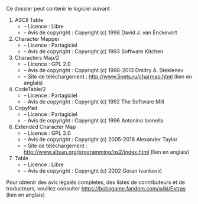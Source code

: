 ﻿Ce dossier peut contenir le logiciel suivant :

1. ASCII Table
   - – Licence : Libre
   - – Avis de copyright : Copyright (c) 1998 David J. van Enckevort
2. Character Mapper
   - – Licence : Partagiciel
   - – Avis de copyright : Copyright (c) 1993 Software Kitchen
3. Characters Map/2
   - – Licence : GPL 2.0
   - – Avis de copyright : Copyright (c) 1998-2013 Dmitry A. Steklenev
   - – Site de téléchargement : http://www.5nets.ru/charmap.html (lien en anglais)
4. CodeTable/2
   - – Licence : Partagiciel
   - – Avis de copyright : Copyright (c) 1992 The Software Mill
5. CopyPad
   - – Licence : Partagiciel
   - – Avis de copyright : Copyright (c) 1996 Antonino Iannella
6. Extended Character Map
   - – Licence : GPL 2.0
   - – Avis de copyright : Copyright (c) 2005-2018 Alexander Taylor
   - – Site de téléchargement : http://www.altsan.org/programming/os2/index.html (lien en anglais)
7. Table
   - – Licence : Libre
   - – Avis de copyright : Copyright (c) 2002 Goran Ivanković

Pour obtenir des avis légalés completes, des listes de contributeurs et de traducteurs, veuillez consulter https://bobsgame.fandom.com/wiki/Extras (lien en anglais)
